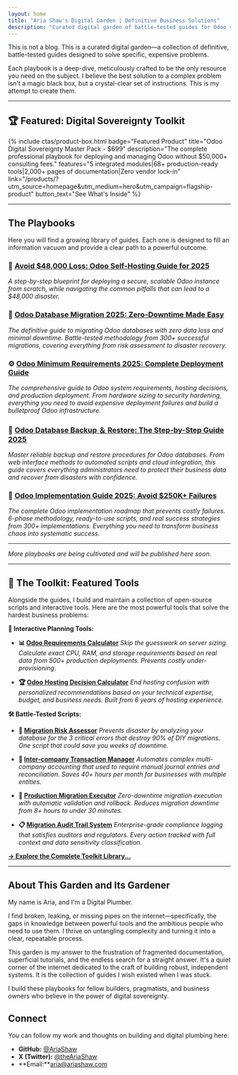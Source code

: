 ```yaml
---
layout: home
title: "Aria Shaw's Digital Garden | Definitive Business Solutions"
description: "Curated digital garden of battle-tested guides for Odoo self-hosting, deployment, and digital sovereignty. Expert playbooks solving expensive business problems."
---
```


This is not a blog. This is a curated digital garden—a collection of definitive, battle-tested guides designed to solve specific, expensive problems.

Each playbook is a deep-dive, meticulously crafted to be the only resource you need on the subject. I believe the best solution to a complex problem isn't a magic black box, but a crystal-clear set of instructions. This is my attempt to create them.

---

## 🏆 Featured: Digital Sovereignty Toolkit

{% include ctas/product-box.html
   badge="Featured Product"
   title="Odoo Digital Sovereignty Master Pack - $699"
   description="The complete professional playbook for deploying and managing Odoo without $50,000+ consulting fees."
   features="5 integrated modules|68+ production-ready tools|2,000+ pages of documentation|Zero vendor lock-in"
   link="/products/?utm_source=homepage&utm_medium=hero&utm_campaign=flagship-product"
   button_text="See What's Inside"
%}

---

## The Playbooks

Here you will find a growing library of guides. Each one is designed to fill an information vacuum and provide a clear path to a powerful outcome.

### 📖 [Avoid $48,000 Loss: Odoo Self-Hosting Guide for 2025](/odoo-self-hosting-guide/)

*A step-by-step blueprint for deploying a secure, scalable Odoo instance from scratch, while navigating the common pitfalls that can lead to a $48,000 disaster.*

### 🚀 [Odoo Database Migration 2025: Zero-Downtime Made Easy](/odoo-database-migration-guide/)

*The definitive guide to migrating Odoo databases with zero data loss and minimal downtime. Battle-tested methodology from 300+ successful migrations, covering everything from risk assessment to disaster recovery.*

### ⚙️ [Odoo Minimum Requirements 2025: Complete Deployment Guide](/odoo-minimum-requirements-deployment-guide/)

*The comprehensive guide to Odoo system requirements, hosting decisions, and production deployment. From hardware sizing to security hardening, everything you need to avoid expensive deployment failures and build a bulletproof Odoo infrastructure.*

### 💾 [Odoo Database Backup ＆ Restore: The Step-by-Step Guide 2025](/odoo-database-backup-restore-guide/)

*Master reliable backup and restore procedures for Odoo databases. From web interface methods to automated scripts and cloud integration, this guide covers everything administrators need to protect their business data and recover from disasters with confidence.*

### 🚀 [Odoo Implementation Guide 2025: Avoid $250K+ Failures](/odoo-implementation-guide/)

*The complete Odoo implementation roadmap that prevents costly failures. 6-phase methodology, ready-to-use scripts, and real success strategies from 300+ implementations. Everything you need to transform business chaos into systematic success.*

---
*More playbooks are being cultivated and will be published here soon.*

---

## 🧰 The Toolkit: Featured Tools

Alongside the guides, I build and maintain a collection of open-source scripts and interactive tools. Here are the most powerful tools that solve the hardest business problems:

**🧮 Interactive Planning Tools:**

* **📊 [Odoo Requirements Calculator](/toolkit/odoo-requirements-calculator/)**
    *Skip the guesswork on server sizing. Calculate exact CPU, RAM, and storage requirements based on real data from 500+ production deployments. Prevents costly under-provisioning.*

* **🏆 [Odoo Hosting Decision Calculator](/toolkit/odoo-hosting-calculator/)**
    *End hosting confusion with personalized recommendations based on your technical expertise, budget, and business needs. Built from 6 years of hosting experience.*

**🛠️ Battle-Tested Scripts:**

* **🚨 [Migration Risk Assessor](/scripts/migration_assessment.sh)**
    *Prevents disaster by analyzing your database for the 3 critical errors that destroy 90% of DIY migrations. One script that could save you weeks of downtime.*

* **💼 [Inter-company Transaction Manager](/scripts/intercompany_transaction_manager.py)**
    *Automates complex multi-company accounting that used to require manual journal entries and reconciliation. Saves 40+ hours per month for businesses with multiple entities.*

* **🚀 [Production Migration Executor](/scripts/production_migration.sh)**
    *Zero-downtime migration execution with automatic validation and rollback. Reduces migration downtime from 8+ hours to under 30 minutes.*

* **📋 [Migration Audit Trail System](/scripts/migration_audit_trail.py)**
    *Enterprise-grade compliance logging that satisfies auditors and regulators. Every action tracked with full context and data sensitivity classification.*

**[→ Explore the Complete Toolkit Library...](/toolkit/)**

---

## About This Garden and Its Gardener

My name is Aria, and I'm a Digital Plumber.

I find broken, leaking, or missing pipes on the internet—specifically, the gaps in knowledge between powerful tools and the ambitious people who need to use them. I thrive on untangling complexity and turning it into a clear, repeatable process.

This garden is my answer to the frustration of fragmented documentation, superficial tutorials, and the endless search for a straight answer. It's a quiet corner of the internet dedicated to the craft of building robust, independent systems. It is the collection of guides I wish existed when I was stuck.

I build these playbooks for fellow builders, pragmatists, and business owners who believe in the power of digital sovereignty.

## Connect

You can follow my work and thoughts on building and digital plumbing here:

* **GitHub:** [@AriaShaw](https://github.com/AriaShaw)
* **X (Twitter):** [@theAriaShaw](https://x.com/theAriaShaw) 
* **Email:**aria@ariashaw.com